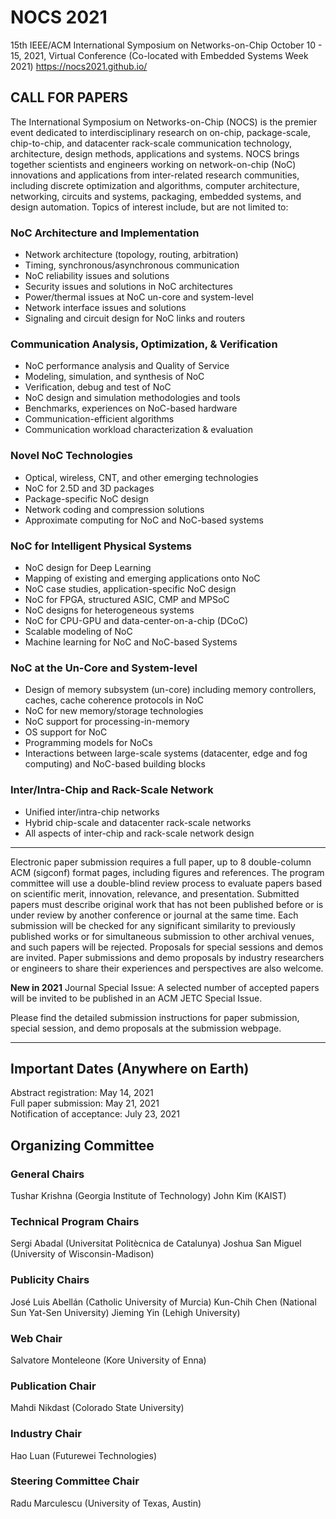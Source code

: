 NOCS 2021
=========

15th IEEE/ACM International Symposium on Networks-on-Chip
October 10 - 15, 2021, Virtual Conference
(Co-located with Embedded Systems Week 2021)
https://nocs2021.github.io/

## CALL FOR PAPERS

The International Symposium on Networks-on-Chip (NOCS) is the premier event dedicated to interdisciplinary research on on-chip, package-scale, chip-to-chip, and datacenter rack-scale communication technology, architecture, design methods, applications and systems. NOCS brings together scientists and engineers working on network-on-chip (NoC) innovations and applications from inter-related research communities, including discrete optimization and algorithms, computer architecture, networking, circuits and systems, packaging, embedded systems, and design automation. Topics of interest include, but are not limited to:

### NoC Architecture and Implementation
- Network architecture (topology, routing, arbitration)
- Timing, synchronous/asynchronous communication
- NoC reliability issues and solutions
- Security issues and solutions in NoC architectures
- Power/thermal issues at NoC un-core and system-level
- Network interface issues and solutions
- Signaling and circuit design for NoC links and routers

### Communication Analysis, Optimization, & Verification
- NoC performance analysis and Quality of Service
- Modeling, simulation, and synthesis of NoC
- Verification, debug and test of NoC
- NoC design and simulation methodologies and tools
- Benchmarks, experiences on NoC-based hardware
- Communication-efficient algorithms
- Communication workload characterization & evaluation

### Novel NoC Technologies
- Optical, wireless, CNT, and other emerging technologies
- NoC for 2.5D and 3D packages
- Package-specific NoC design
- Network coding and compression solutions
- Approximate computing for NoC and NoC-based systems

### NoC for Intelligent Physical Systems
- NoC design for Deep Learning
- Mapping of existing and emerging applications onto NoC
- NoC case studies, application-specific NoC design
- NoC for FPGA, structured ASIC, CMP and MPSoC
- NoC designs for heterogeneous systems
- NoC for CPU-GPU and data-center-on-a-chip (DCoC)
- Scalable modeling of NoC
- Machine learning for NoC and NoC-based Systems

### NoC at the Un-Core and System-level
- Design of memory subsystem (un-core) including memory controllers, caches, cache coherence protocols in NoC
- NoC for new memory/storage technologies
- NoC support for processing-in-memory
- OS support for NoC
- Programming models for NoCs
- Interactions between large-scale systems (datacenter, edge and fog computing) and NoC-based building blocks

### Inter/Intra-Chip and Rack-Scale Network
- Unified inter/intra-chip networks
- Hybrid chip-scale and datacenter rack-scale networks
- All aspects of inter-chip and rack-scale network design

--------------------------------------------------------------------------------

Electronic paper submission requires a full paper, up to 8 double-column ACM (sigconf) format pages, including figures and references. The program committee will use a double-blind review process to evaluate papers based on scientific merit, innovation, relevance, and presentation. Submitted papers must describe original work that has not been published before or is under review by another conference or journal at the same time. Each submission will be checked for any significant similarity to previously published works or for simultaneous submission to other archival venues, and such papers will be rejected. Proposals for special sessions and demos are invited. Paper submissions and demo proposals by industry researchers or engineers to share their experiences and perspectives are also welcome.

**New in 2021**
Journal Special Issue: A selected number of accepted papers will be invited to be published in an ACM JETC Special Issue.

Please find the detailed submission instructions for paper submission, special session, and demo proposals at the submission webpage.

--------------------------------------------------------------------------------

## Important Dates (Anywhere on Earth)
Abstract registration: May 14, 2021  
Full paper submission: May 21, 2021  
Notification of acceptance: July 23, 2021  

## Organizing Committee

### General Chairs
Tushar Krishna (Georgia Institute of Technology)
John Kim (KAIST)

### Technical Program Chairs
Sergi Abadal (Universitat Politècnica de Catalunya)
Joshua San Miguel (University of Wisconsin-Madison)

### Publicity Chairs
José Luis Abellán (Catholic University of Murcia)
Kun-Chih Chen (National Sun Yat-Sen University)
Jieming Yin (Lehigh University)

### Web Chair
Salvatore Monteleone (Kore University of Enna)

### Publication Chair
Mahdi Nikdast (Colorado State University)

### Industry Chair
Hao Luan (Futurewei Technologies)

### Steering Committee Chair
Radu Marculescu (University of Texas, Austin)
